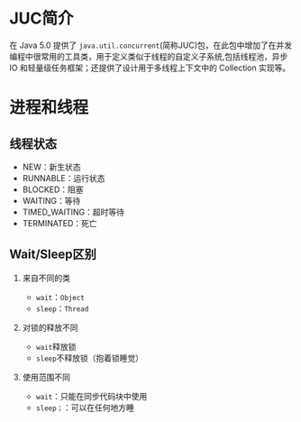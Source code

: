 # JUC简介

在 Java 5.0 提供了 `java.util.concurrent`(简称JUC)包，在此包中增加了在并发编程中很常用的工具类，用于定义类似于线程的自定义子系统,包括线程池，异步 IO 和轻量级任务框架；还提供了设计用于多线程上下文中的 Collection 实现等。

# 进程和线程

## 线程状态

- NEW：新生状态
- RUNNABLE：运行状态
- BLOCKED：阻塞
- WAITING：等待
- TIMED_WAITING：超时等待
- TERMINATED：死亡 

## Wait/Sleep区别

1. 来自不同的类
   - `wait`：`Object`
   - `sleep`：`Thread`

2. 对锁的释放不同
   - `wait`释放锁
   - `sleep`不释放锁（抱着锁睡觉）

3. 使用范围不同
   - `wait`：只能在同步代码块中使用
   - `sleep；`：可以在任何地方睡

